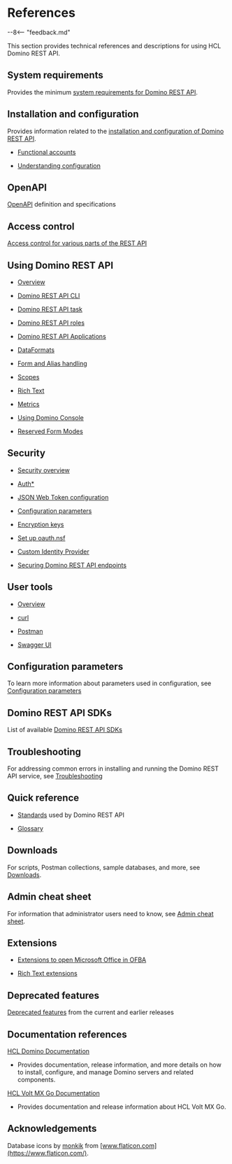 # References

--8<-- "feedback.md"

This section provides technical references and descriptions for using HCL Domino REST API.

## System requirements

Provides the minimum [system requirements for Domino REST API](https://support.hcltechsw.com/csm?id=kb_article&sysparm_article=KB0101789).

## Installation and configuration

Provides information related to the [installation and configuration of Domino REST API](../tutorial/installconfig/index.md).

- [Functional accounts](functionalUsers.md)

- [Understanding configuration](understandingconfig.md)

## OpenAPI

[OpenAPI](openapidefinitions.md) definition and specifications
## Access control

[Access control for various parts of the REST API](accesscontrol.md)

## Using Domino REST API

- [Overview](usingdominorestapi/index.md)

- [Domino REST API CLI](usingdominorestapi/keepcli.md)

- [Domino REST API task](usingdominorestapi/restapitask.md)

- [Domino REST API roles](usingdominorestapi/roles.md)

- [Domino REST API Applications](usingdominorestapi/keepapplications.md)

- [DataFormats](usingdominorestapi/dataformats.md)

- [Form and Alias handling](usingdominorestapi/formnames.md)

- [Scopes](usingdominorestapi/scopes.md)

- [Rich Text](usingdominorestapi/richtext/index.md)

- [Metrics](usingdominorestapi/metrics.md)

- [Using Domino Console](usingdominorestapi/console.md)

- [Reserved Form Modes](usingdominorestapi/modenames.md)

## Security

- [Security overview](security/index.md)

- [Auth\*](security/authentication.md)

- [JSON Web Token configuration](security/jwt.md)

- [Configuration parameters](security/configurationParameters.md)

- [Encryption keys](security/encryption.md)

- [Set up oauth.nsf](../howto/VoltMX/setupoauthnsf.md)

- [Custom Identity Provider](security/customIdp.md)

- [Securing Domino REST API endpoints](security/securingKEEPEndpoints.md)

## User tools

- [Overview](usertools/index.md)

- [curl](usertools/curl.md)

- [Postman](usertools/postman.md)

- [Swagger UI](usertools/swagger.md)

## Configuration parameters 

To learn more information about parameters used in configuration, see [Configuration parameters](parameters.md)

## Domino REST API SDKs

List of available [Domino REST API SDKs](sdk.md)

## Troubleshooting

For addressing common errors in installing and running the Domino REST API service, see [Troubleshooting](troubleshooting.md)

## Quick reference

- [Standards](quickreference/standards.md) used by Domino REST API

- [Glossary](quickreference/glossary.md)

## Downloads

For scripts, Postman collections, sample databases, and more, see [Downloads](downloads.md).

## Admin cheat sheet

For information that administrator users need to know, see [Admin cheat sheet](admincheatsheet.md).

## Extensions

- [Extensions to open Microsoft Office in OFBA](ofba.md)

- [Rich Text extensions](richtextension.md)

## Deprecated features

[Deprecated features](deprecated.md) from the current and earlier releases

## Documentation references

[HCL Domino Documentation](https://help.hcl-software.com/domino/14.0.0/admin/index.html)

- Provides documentation, release information, and more details on how to install, configure, and manage Domino servers and related components.

[HCL Volt MX Go Documentation](https://opensource.hcltechsw.com/voltmxgo-documentation/)

- Provides documentation and release information about HCL Volt MX Go. 

## Acknowledgements

Database icons by [monkik](https://www.flaticon.com/authors/monkik) from [www.flaticon.com](https://www.flaticon.com/).

